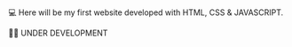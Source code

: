 💻 Here will be my first website developed with HTML, CSS & JAVASCRIPT.  <BR>


 👨‍💻 UNDER DEVELOPMENT
